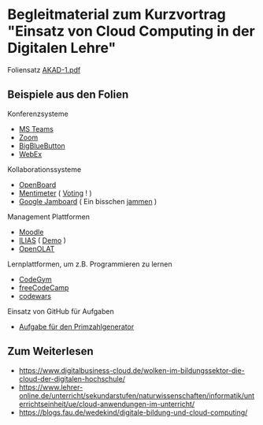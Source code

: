 # Begleitmaterial zum Kurzvortrag "Einsatz von Cloud Computing in der Digitalen Lehre"

Foliensatz [AKAD-1.pdf](https://github.com/phd4S/AKAD/blob/main/1%20-%20Einsatz%20von%20Cloud%20Computing%20in%20der%20Digitalen%20Lehre/AKAD-1.pdf)

## Beispiele aus den Folien

Konferenzsysteme
- [MS Teams](https://www.microsoft.com/de-de/microsoft-teams)
- [Zoom](https://zoom.us)
- [BigBlueButton](https://bigbluebutton.org/)
- [WebEx](https://www.webex.com/de/index.html)

Kollaborationssysteme
- [OpenBoard](https://openboard.de/)
- [Mentimeter](https://www.mentimeter.com/) ( [Voting](https://www.menti.com/al15pypn3xi6) ! )
- [Google Jamboard](https://jamboard.google.com/) ( Ein bisschen [jammen](https://jamboard.google.com/d/1fKZHzcR_rLaFJNLPpoHCwUahrbBItssfAiWAFmZRVdM/edit?usp=sharing) )

Management Plattformen
- [Moodle](https://moodle.de/)
- [ILIAS](https://www.ilias.de/) ( [Demo](https://demo.ilias.de/goto_demo_root_1.html) )
- [OpenOLAT](https://www.openolat.com/)

Lernplattformen, um z.B. Programmieren zu lernen
- [CodeGym](https://codegym.cc/de/)
- [freeCodeCamp](https://www.freecodecamp.org/)
- [codewars](https://www.codewars.com/)

Einsatz von GitHub für Aufgaben
- [Aufgabe für den Primzahlgenerator](https://github.com/phd4S/Aufgabe_Primzahlgenerator)

## Zum Weiterlesen
- https://www.digitalbusiness-cloud.de/wolken-im-bildungssektor-die-cloud-der-digitalen-hochschule/
- https://www.lehrer-online.de/unterricht/sekundarstufen/naturwissenschaften/informatik/unterrichtseinheit/ue/cloud-anwendungen-im-unterricht/
- https://blogs.fau.de/wedekind/digitale-bildung-und-cloud-computing/
